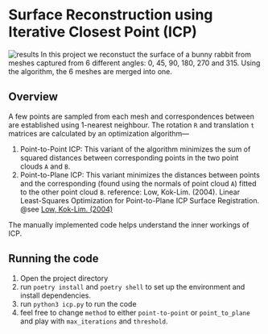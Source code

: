 # Surface Reconstruction using Iterative Closest Point (ICP)

![results](images/icp.gif)
In this project we reconstuct the surface of a bunny rabbit from meshes captured from 6 different angles: 0, 45, 90, 180, 270 and 315. Using the algorithm, the 6 meshes are merged into one. 

## Overview
A few points are sampled from each mesh and correspondences between are established using 1-nearest neighbour. The rotation `R` and translation `t` matrices are calculated by an optimization algorithm—
1. Point-to-Point ICP: This variant of the algorithm minimizes the sum of squared distances between corresponding points in the two point clouds `A` and `B`.
1. Point-to-Plane ICP: This variant minimizes the distances between points and the corresponding  (found using the normals of point cloud `A`) fitted to the other point cloud `B`.
reference: Low, Kok-Lim. (2004). Linear Least-Squares Optimization for Point-to-Plane ICP Surface Registration. @see [Low, Kok-Lim. (2004)](https://www.comp.nus.edu.sg/~lowkl/publications/lowk_point-to-plane_icp_techrep.pdf)


The manually implemented code helps understand the inner workings of ICP.  

## Running the code
1. Open the project directory
1. run `poetry install` and `poetry shell` to set up the environment and install dependencies. 
1. run `python3 icp.py` to run the code
1. feel free to change `method` to either `point-to-point` or `point_to_plane` and play with `max_iterations` and `threshold`. 
